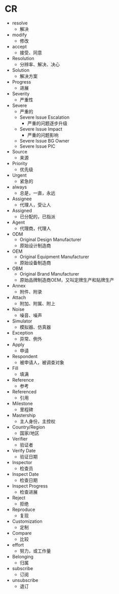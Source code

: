 # CR
- resolve
    - 解决
- modify
    - 修改
- accept
    - 接受、同意
- Resolution
    - 分辨率、解决、决心
- Solution
    - 解决方案
- Progress
    - 进展
- Severity
    - 严重性
- Severe
    - 严重的
    - Severe Issue Escalation
        - 严重的问题逐步升级
    - Severe Issue Impact
        - 严重的问题影响
    - Severe Issue BG Owner
    - Severe Issue PIC
- Source
    - 来源
- Priority
    - 优先级
- Urgent
    - 紧急的
- always
    - 总是，一直，永远
- Assignee
    - 代理人，受让人
- Assigned
    - 已分配的，已指派
- Agent
    - 代理商，代理人
- ODM
    - Original Design Manufacturer
    - 原始设计制造商
- OEM
    - Original Equipment Manufacturer
    - 原始设备制造商
- OBM
    - Original Brand Manufacturer
    - 原始品牌制造商OEM，又叫定牌生产和贴牌生产
- Annex
    - 附件、附录
- Attach
    - 附加、附属、附上
- Noise
    - 噪音、噪声
- Simulator
    - 模拟器、仿真器
- Exception 
    - 异常、例外
- Apply
    - 申请
- Respondent
    - 被申请人，被调查对象
- Fill
    - 填满
- Reference
    - 参考
- Referenced
    - 引用
- Milestone
    - 里程碑
- Mastership
    - 主人身份，主控权
- Country/Region
    - 国家/地区
- Verifier
    - 验证者
- Verify Date
    - 验证日期
- Inspector
    - 检查员
- Inspect Date
    - 检查日期
- Inspect Progress
    - 检查进展
- Reject
    - 拒绝
- Reproduce
    - 复现
- Customization
    - 定制
- Compare
    - 比较
- effort
    - 努力，或工作量
- Belonging
    - 归属
- subscribe
    - 订阅
- unsubscribe
    - 退订
